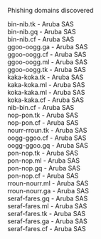 
Phishing domains discovered 

bin-nib.tk	-	Aruba SAS	
bin-nib.gq	-	Aruba SAS	
bin-nib.cf	-	Aruba SAS	
ggoo-oogg.ga	-	Aruba SAS	
ggoo-oogg.cf	-	Aruba SAS	
ggoo-oogg.ml	-	Aruba SAS	
ggoo-oogg.tk	-	Aruba SAS	
kaka-koka.tk	-	Aruba SAS	
kaka-koka.ml	-	Aruba SAS	
koka-kaka.ml	-	Aruba SAS	
koka-kaka.cf	-	Aruba SAS	
nib-bin.cf	-	Aruba SAS	
nop-pon.tk	-	Aruba SAS	
nop-pon.cf	-	Aruba SAS	
nourr-rroun.tk	-	Aruba SAS	
oogg-ggoo.cf	-	Aruba SAS	
oogg-ggoo.gq	-	Aruba SAS	
pon-nop.tk	-	Aruba SAS	
pon-nop.ml	-	Aruba SAS	
pon-nop.gq	-	Aruba SAS	
pon-nop.cf	-	Aruba SAS	
rroun-nourr.ml	-	Aruba SAS	
rroun-nourr.ga	-	Aruba SAS	
seraf-fares.gq	-	Aruba SAS	
seraf-fares.ml	-	Aruba SAS	
seraf-fares.tk	-	Aruba SAS	
seraf-fares.ga	-	Aruba SAS	
seraf-fares.cf	-	Aruba SAS